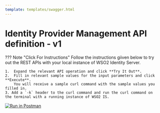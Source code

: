 ```yaml
---
template: templates/swagger.html
---
```

# Identity Provider Management API definition - v1

??? Note "Click For Instructions"
    Follow the instructions giiven below to try out the REST APIs with your local instance of WSO2 Identity Server.

    1.  Expand the relevant API operation and click **Try It Out**.
    2.  Fill in relevant sample values for the input parameters and click **Execute**.
        You will receive a sample curl command with the sample values you filled in.
    3. Add a `-k` header to the curl command and run the curl command on the terminal with a running instance of WSO2 IS.

<div id="swagger-ui"></div>
<script src="../../assets/lib/swagger/swagger-ui-bundle.js"> </script>
<script src="../../assets/lib/swagger/swagger-ui-standalone-preset.js"> </script>
<script>
window.onload = function() {
  // Begin Swagger UI call region
  const ui = SwaggerUIBundle({
    url: "https://raw.githubusercontent.com/wso2/identity-api-server/v1.0.190/components/org.wso2.carbon.identity.api.server.idp/org.wso2.carbon.identity.api.server.idp.v1/src/main/resources/idp.yaml",
    dom_id: '#swagger-ui',
    deepLinking: true,
    presets: [
      SwaggerUIBundle.presets.apis,
      SwaggerUIStandalonePreset
    ],
    plugins: [
      SwaggerUIBundle.plugins.DownloadUrl
    ],
    layout: "StandaloneLayout"
  })
  // End Swagger UI call region

  window.ui = ui
}
</script>

[![Run in Postman](https://run.pstmn.io/button.svg)](https://app.getpostman.com/run-collection/e90892712c661d031b29)
